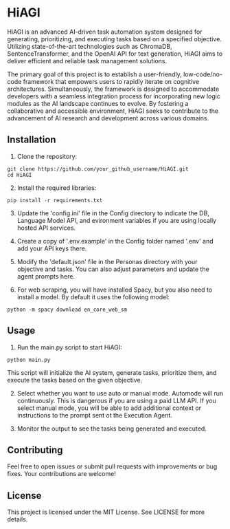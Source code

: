# HiAGI
HiAGI is an advanced AI-driven task automation system designed for generating, prioritizing, and executing tasks based on a specified objective. Utilizing state-of-the-art technologies such as ChromaDB, SentenceTransformer, and the OpenAI API for text generation, HiAGI aims to deliver efficient and reliable task management solutions.

The primary goal of this project is to establish a user-friendly, low-code/no-code framework that empowers users to rapidly iterate on cognitive architectures. Simultaneously, the framework is designed to accommodate developers with a seamless integration process for incorporating new logic modules as the AI landscape continues to evolve. By fostering a collaborative and accessible environment, HiAGI seeks to contribute to the advancement of AI research and development across various domains.

## Installation
1. Clone the repository:

```
git clone https://github.com/your_github_username/HiAGI.git
cd HiAGI
```

2. Install the required libraries:

```
pip install -r requirements.txt
```
3. Update the 'config.ini' file in the Config directory to indicate the DB, Language Model API, and evironment variables if you are using locally hosted API services.

4. Create a copy of '.env.example' in the Config folder named '.env' and add your API keys there.

5. Modify the 'default.json' file in the Personas directory with your objective and tasks. You can also adjust parameters and update the agent prompts here.

6. For web scraping, you will have installed Spacy, but you also need to install a model. By default it uses the following model:

```
python -m spacy download en_core_web_sm 
```

## Usage
1. Run the main.py script to start HiAGI:

```
python main.py
```
This script will initialize the AI system, generate tasks, prioritize them, and execute the tasks based on the given objective.

2. Select whether you want to use auto or manual mode. Automode will run continuously. This is dangerous if you are using a paid LLM API. If you select manual mode, you will be able to add additional context or instructions to the prompt sent ot the Execution Agent.

3. Monitor the output to see the tasks being generated and executed.

## Contributing
Feel free to open issues or submit pull requests with improvements or bug fixes. Your contributions are welcome!

## License
This project is licensed under the MIT License. See LICENSE for more details.
